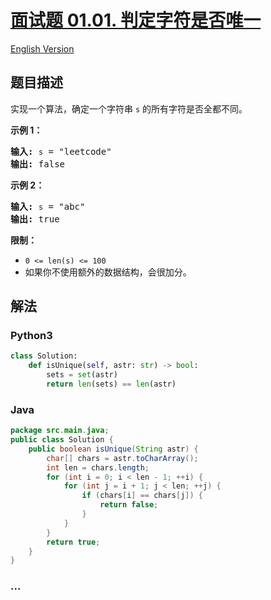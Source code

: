 # [面试题 01.01. 判定字符是否唯一](https://leetcode-cn.com/problems/is-unique-lcci)

[English Version](/lcci/01.01.Is%20Unique/README_EN.md)

## 题目描述

<!-- 这里写题目描述 -->
<p>实现一个算法，确定一个字符串 <code>s</code> 的所有字符是否全都不同。</p>

<p><strong>示例 1：</strong></p>

<pre><strong>输入:</strong> <code>s</code> = &quot;leetcode&quot;
<strong>输出:</strong> false 
</pre>

<p><strong>示例 2：</strong></p>

<pre><strong>输入:</strong> <code>s</code> = &quot;abc&quot;
<strong>输出:</strong> true
</pre>

<p><strong>限制：</strong></p>
<ul>
	<li><code>0 <= len(s) <= 100 </code></li>
	<li>如果你不使用额外的数据结构，会很加分。</li>
</ul>

## 解法

<!-- 这里可写通用的实现逻辑 -->

<!-- tabs:start -->

### **Python3**

<!-- 这里可写当前语言的特殊实现逻辑 -->

```python
class Solution:
    def isUnique(self, astr: str) -> bool:
        sets = set(astr)
        return len(sets) == len(astr)
```

### **Java**

<!-- 这里可写当前语言的特殊实现逻辑 -->

```java
package src.main.java;
public class Solution {
    public boolean isUnique(String astr) {
        char[] chars = astr.toCharArray();
        int len = chars.length;
        for (int i = 0; i < len - 1; ++i) {
            for (int j = i + 1; j < len; ++j) {
                if (chars[i] == chars[j]) {
                    return false;
                }
            }
        }
        return true;
    }
}
```

### **...**

```

```

<!-- tabs:end -->
